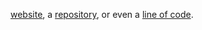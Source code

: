  [website](https://www.github.com), a [repository](https://github.com/thomas-stevens-89/github-slideshow), or even a [line of code](https://github.com/thomas-stevens-89/github-slideshow/blob/master/markdown-portfolio/_includes/03-links.md#L1). 
